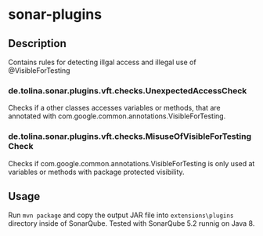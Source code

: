 # sonar-plugins

## Description
Contains rules for detecting illgal access and illegal use of  @VisibleForTesting 
### de.tolina.sonar.plugins.vft.checks.UnexpectedAccessCheck
Checks if a other classes accesses variables or methods, that are annotated with com.google.common.annotations.VisibleForTesting.
### de.tolina.sonar.plugins.vft.checks.MisuseOfVisibleForTestingCheck
Checks if com.google.common.annotations.VisibleForTesting is only used at variables or methods with package protected visibility.

## Usage
Run `mvn package` and copy the output JAR file into `extensions\plugins` directory inside of SonarQube. 
Tested with SonarQube 5.2 runnig on Java 8.  